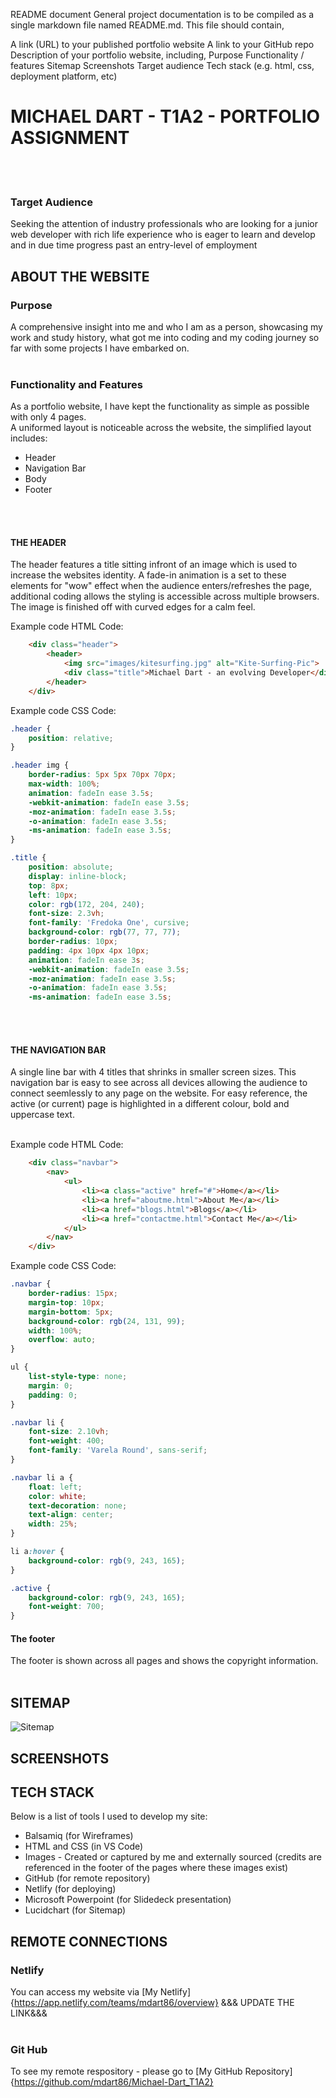 README document
General project documentation is to be compiled as a single markdown file named README.md. This file should contain,

A link (URL) to your published portfolio website
A link to your GitHub repo
Description of your portfolio website, including,
Purpose
Functionality / features
Sitemap
Screenshots
Target audience
Tech stack (e.g. html, css, deployment platform, etc)

# MICHAEL DART - T1A2 - PORTFOLIO ASSIGNMENT
<br>
<br>

### Target Audience
Seeking the attention of industry professionals who are looking for a junior web developer with rich life experience who is eager to learn and develop and in due time progress past an entry-level of employment

## ABOUT THE WEBSITE

### Purpose
A comprehensive insight into me and who I am as a person, showcasing my work and study history, what got me into coding and my coding journey so far with some projects I have embarked on.
<br>
<br>

### Functionality and Features
As a portfolio website, I have kept the functionality as simple as possible with only 4 pages.<br>
A uniformed layout is noticeable across the website, the simplified layout includes:
- Header
- Navigation Bar
- Body
- Footer
<br>
<br>

#### THE HEADER
The header features a title sitting infront of an image which is used to increase the websites identity. A fade-in animation is a set to these elements for "wow" effect when the audience enters/refreshes the page, additional coding allows the styling is accessible across multiple browsers. The image is finished off with curved edges for a calm feel.

Example code HTML Code:
``` html
    <div class="header">
        <header>
            <img src="images/kitesurfing.jpg" alt="Kite-Surfing-Pic">
            <div class="title">Michael Dart - an evolving Developer</div>
        </header>
    </div>
```

Example code CSS Code:
``` css 
.header {
    position: relative;
}

.header img {
    border-radius: 5px 5px 70px 70px;
    max-width: 100%;
    animation: fadeIn ease 3.5s;
    -webkit-animation: fadeIn ease 3.5s;
    -moz-animation: fadeIn ease 3.5s;
    -o-animation: fadeIn ease 3.5s;
    -ms-animation: fadeIn ease 3.5s;
}

.title {
    position: absolute;
    display: inline-block;
    top: 8px;
    left: 10px;
    color: rgb(172, 204, 240);
    font-size: 2.3vh;
    font-family: 'Fredoka One', cursive;
    background-color: rgb(77, 77, 77);
    border-radius: 10px;
    padding: 4px 10px 4px 10px;
    animation: fadeIn ease 3s;
    -webkit-animation: fadeIn ease 3.5s;
    -moz-animation: fadeIn ease 3.5s;
    -o-animation: fadeIn ease 3.5s;
    -ms-animation: fadeIn ease 3.5s; 
```
<br>
<br>

#### THE NAVIGATION BAR
A single line bar with 4 titles that shrinks in smaller screen sizes. This navigation bar is easy to see across all devices allowing the audience to connect seemlessly to any page on the website. For easy reference, the active (or current) page is highlighted in a different colour, bold and uppercase text.
<br>
<br>

Example code HTML Code:
``` html
    <div class="navbar">
        <nav>
            <ul>
                <li><a class="active" href="#">Home</a></li>
                <li><a href="aboutme.html">About Me</a></li>
                <li><a href="blogs.html">Blogs</a></li>
                <li><a href="contactme.html">Contact Me</a></li>
            </ul>
        </nav>
    </div>
```

Example code CSS Code:
``` css
.navbar {
    border-radius: 15px;
    margin-top: 10px;
    margin-bottom: 5px;
    background-color: rgb(24, 131, 99);
    width: 100%;
    overflow: auto;
}

ul {
    list-style-type: none;
    margin: 0;
    padding: 0;
}

.navbar li {
    font-size: 2.10vh;
    font-weight: 400;
    font-family: 'Varela Round', sans-serif;
}

.navbar li a {
    float: left;
    color: white;
    text-decoration: none;
    text-align: center;
    width: 25%;
}

li a:hover {
    background-color: rgb(9, 243, 165);
}

.active {
    background-color: rgb(9, 243, 165);
    font-weight: 700;
}
```

#### The footer
The footer is shown across all pages and shows the copyright information.
<br>
<br>

## SITEMAP
![Sitemap](docs/Sitemap.jpeg)

## SCREENSHOTS




## TECH STACK
Below is a list of tools I used to develop my site:
- Balsamiq (for Wireframes)
- HTML and CSS (in VS Code)
- Images - Created or captured by me and externally sourced (credits are referenced in the footer of the pages where these images exist)
- GitHub (for remote repository)
- Netlify (for deploying)
- Microsoft Powerpoint (for Slidedeck presentation)
- Lucidchart (for Sitemap)

## REMOTE CONNECTIONS

### Netlify 
You can access my website via [My Netlify]{https://app.netlify.com/teams/mdart86/overview} &&& UPDATE THE LINK&&&
<br>
<br>

### Git Hub
To see my remote respository - please go to [My GitHub Repository]{https://github.com/mdart86/Michael-Dart_T1A2}
<br>
<br>




